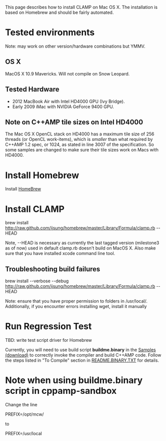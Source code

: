 This page describes how to install CLAMP on Mac OS X. The installation is based on Homebrew and should be fairly automated.

# Tested environments #

Note: may work on other version/hardware combinations but YMMV.
## OS X ##

MacOS X 10.9 Mavericks. Will not compile on Snow Leopard.

## Tested Hardware ##

* 2012 MacBook Air with Intel HD4000 GPU (Ivy Bridge).
* Early 2009 iMac with NVIDIA GeForce 9400 GPU.

## Note on C++AMP tile sizes on Intel HD4000 ##

The Mac OS X OpenCL stack on HD4000 has a maximum tile size of 256 threads (or OpenCL work-items), which is _smaller_ than what required by C++AMP 1.2 spec, or 1024, as stated in line 3007 of the specification. So some samples are changed to make sure their tile sizes work on Macs with HD4000.

# Install Homebrew #

Install [HomeBrew](http://brew.sh/) 

# Install CLAMP #

brew install http://raw.github.com/ijsung/homebrew/master/Library/Formula/clamp.rb --HEAD

Note, --HEAD is necessary as currently the last tagged version (milestone3 as of now) used in default clamp.rb doesn't build on MacOS X. Also make sure that you have installed xcode command line tool.

## Troubleshooting build failures ##

brew install --verbose --debug http://raw.github.com/ijsung/homebrew/master/Library/Formula/clamp.rb --HEAD

Note: ensure that you have proper permission to folders in /usr/local/. Additionally, if you encounter errors installing wget, install it manually

# Run Regression Test #

TBD: write test script driver for Homebrew

Currently, you will need to use build script **buildme.binary** in the [Samples](https://bitbucket.org/multicoreware/cppamp-sandbox) [(download)](https://bitbucket.org/multicoreware/cppamp-sandbox/get/master.tar.gz) to correctly invoke the compiler and build C++AMP code. Follow the steps listed in "To Compile" section in [README.BINARY.TXT](https://bitbucket.org/multicoreware/cppamp-sandbox/src/master/README.BINARY.txt) for details.

# Note when using buildme.binary script in cppamp-sandbox #

Change the line

PREFIX=/opt/mcw/

to

PREFIX=/usr/local